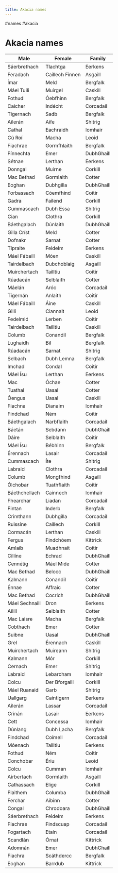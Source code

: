---title: Akacia names---
#names #akacia

# Akacia names
| Male           | Female          | Family     |
| -------------- | --------------- | ---------- |
| Sáerbrethach   | Tlachtga        | Eerkens    |
| Feradach       | Caillech Finnen | Asgaill    |
| Ímar           | Meld            | Bergfalk   |
| Máel Tuili     | Muirgel         | Caskill    |
| Fothud         | Óebfhinn        | Bergfalk   |
| Caicher        | Indécht         | Corcadail  |
| Tigernach      | Sadb            | Bergfalk   |
| Ailerán        | Aífe            | Shitrig    |
| Cathal         | Eachraidh       | Iomhair    |
| Cú Roí         | Macha           | Leoid      |
| Fiachrae       | Gormfhlaith     | Bergfalk   |
| Fínnechta      | Emer            | DubhGhaill |
| Sétnae         | Lerthan         | Eerkens    |
| Donngal        | Muirne          | Corkill    |
| Mac Bethad     | Gormlaith       | Cotter     |
| Eoghan         | Dubhgilla       | DubhGhaill |
| Forbassach     | Cóemfhind       | Coitir     |
| Gadra          | Failend         | Corkill    |
| Cummascach     | Dubh Essa       | Shitrig    |
| Cian           | Clothra         | Corkill    |
| Báethgalach    | Dúnlaith        | DubhGhaill |
| Gilla Críst    | Meld            | Cotter     |
| Dofnakr        | Sarnat          | Cotter     |
| Tipraite       | Feidelm         | Eerkens    |
| Máel Fábaill   | Móen            | Caskill    |
| Tairdelbach    | Dubchoblaig     | Asgaill    |
| Muirchertach   | Tailltiu        | Coitir     |
| Rúadacán       | Selblaith       | Cotter     |
| Máelán         | Aróc            | Corcadail  |
| Tigernán       | Anlaith         | Coitir     |
| Máel Fábaill   | Áine            | Caskill    |
| Gilli          | Ciannait        | Leoid      |
| Fedelmid       | Lerben          | Coitir     |
| Tairdelbach    | Tailltiu        | Caskill    |
| Columb         | Conandil        | Bergfalk   |
| Lughaidh       | Bil             | Bergfalk   |
| Rúadacán       | Sarnat          | Shitrig    |
| Selbach        | Dubh Lemna      | Bergfalk   |
| Imchad         | Condal          | Coitir     |
| Máel Ísu       | Lerthan         | Eerkens    |
| Mac            | Óchae           | Cotter     |
| Tuathal        | Uasal           | Cotter     |
| Óengus         | Uasal           | Caskill    |
| Fiachna        | Dianaim         | Iomhair    |
| Findchad       | Ném             | Coitir     |
| Báethgalach    | Narbflaith      | Corcadail  |
| Báetán         | Sebdann         | DubhGhaill |
| Dáire          | Selblaith       | Coitir     |
| Máel Ísu       | Bébhinn         | Bergfalk   |
| Érennach       | Lasair          | Corcadail  |
| Cummascach     | Íte             | Shitrig    |
| Labraid        | Clothra         | Corcadail  |
| Columb         | Mongfhind       | Asgaill    |
| Ólchobar       | Tuathflaith     | Coitir     |
| Báethchellach  | Cainnech        | Iomhair    |
| Fhearchar      | Liadan          | Corcadail  |
| Fintan         | Inderb          | Bergfalk   |
| Crimthann      | Dubhgilla       | Corcadail  |
| Ruissíne       | Caillech        | Corkill    |
| Cormacán       | Lerthan         | Caskill    |
| Fergus         | Findchóem       | Kittrick   |
| Amlaíb         | Muadhnait       | Coitir     |
| Cillíne        | Echrad          | DubhGhaill |
| Cennétig       | Máel Mide       | Cotter     |
| Mac Bethad     | Belocc          | DubhGhaill |
| Kalmann        | Conandil        | Coitir     |
| Énnae          | Affraic         | Cotter     |
| Mac Bethad     | Cocrich         | DubhGhaill |
| Máel Sechnaill | Dron            | Eerkens    |
| Ailill         | Selblaith       | Cotter     |
| Mac Laisre     | Macha           | Bergfalk   |
| Cobthach       | Emer            | Cotter     |
| Suibne         | Uasal           | DubhGhaill |
| Grel           | Érennach        | Caskill    |
| Muirchertach   | Muireann        | Shitrig    |
| Kalmann        | Mór             | Corkill    |
| Cernach        | Emer            | Shitrig    |
| Labraid        | Lebarcham       | Iomhair    |
| Colcu          | Der Bforgaill   | Corkill    |
| Máel Ruanaid   | Garb            | Shitrig    |
| Uallgarg       | Caíntigern      | Eerkens    |
| Ailerán        | Lassar          | Corcadail  |
| Crinán         | Lasair          | Eerkens    |
| Cett           | Concessa        | Iomhair    |
| Dúnlang        | Dubh Lacha      | Bergfalk   |
| Findchad       | Coímell         | Corcadail  |
| Móenach        | Tailltiu        | Eerkens    |
| Fothud         | Ném             | Coitir     |
| Conchobar      | Ériu            | Leoid      |
| Colcu          | Cumman          | Iomhair    |
| Airbertach     | Gormlaith       | Asgaill    |
| Cathassach     | Elige           | Corkill    |
| Flaithem       | Columba         | DubhGhaill |
| Ferchar        | Aíbinn          | Cotter     |
| Congal         | Chrodoara       | DubhGhaill |
| Sáerbrethach   | Feidelm         | Eerkens    |
| Fiachrae       | Findscuap       | Corcadail  |
| Fogartach      | Etaín           | Corcadail  |
| Scandlán       | Órnat           | Kittrick   |
| Adomnán        | Emer            | DubhGhaill |
| Fiachra        | Scáthdercc      | Bergfalk   |
| Eoghan         | Barrdub         | Kittrick   |
